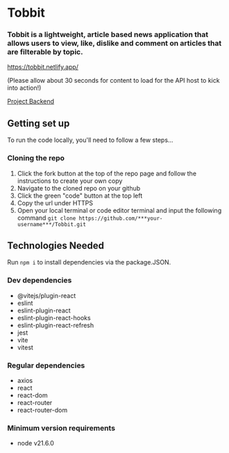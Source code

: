 # Tobbit
### Tobbit is a lightweight, article based news application that allows users to view, like, dislike and comment on articles that are filterable by topic.

<https://tobbit.netlify.app/>

(Please allow about 30 seconds for content to load for the API host to kick into action!)

[Project Backend](https://github.com/Eleaha/Tobbit)

## Getting set up
To run the code locally, you'll need to follow a few steps...

### Cloning the repo
1. Click the fork button at the top of the repo page and follow the instructions to create your own copy
2. Navigate to the cloned repo on your github
3. Click the green "code" button at the top left
4. Copy the url under HTTPS
5. Open your local terminal or code editor terminal and input the following command
`git clone https://github.com/***your-username***/Tobbit.git`

## Technologies Needed

Run `npm i` to install dependencies via the package.JSON.

### Dev dependencies
- @vitejs/plugin-react
- eslint
- eslint-plugin-react
- eslint-plugin-react-hooks
- eslint-plugin-react-refresh
- jest
- vite
- vitest

### Regular dependencies
- axios
- react
- react-dom
- react-router
- react-router-dom

### Minimum version requirements
- node v21.6.0
